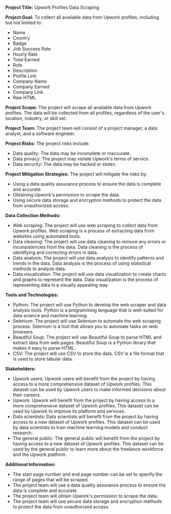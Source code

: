
**Project Title:** Upwork Profiles Data Scraping

**Project Goal:** To collect all available data from Upwork profiles, including but not limited to:

* Name
* Country
* Badge
* Job Success Rate
* Hourly Rate
* Total Earned
* Role
* Description
* Profile Link
* Company Name
* Company Earned
* Company Link
* Raw HTML

**Project Scope:** The project will scrape all available data from Upwork profiles. The data will be collected from all profiles, regardless of the user's location, industry, or skill set.

**Project Team:** The project team will consist of a project manager, a data analyst, and a software engineer.

**Project Risks:** The project risks include:

* Data quality: The data may be incomplete or inaccurate.
* Data privacy: The project may violate Upwork's terms of service.
* Data security: The data may be hacked or stolen.

**Project Mitigation Strategies:** The project will mitigate the risks by:

* Using a data quality assurance process to ensure the data is complete and accurate.
* Obtaining Upwork's permission to scrape the data.
* Using secure data storage and encryption methods to protect the data from unauthorized access.

**Data Collection Methods:**

* Web scraping: The project will use web scraping to collect data from Upwork profiles. Web scraping is a process of extracting data from websites using automated tools.
* Data cleaning: The project will use data cleaning to remove any errors or inconsistencies from the data. Data cleaning is the process of identifying and correcting errors in data.
* Data analysis: The project will use data analysis to identify patterns and trends in the data. Data analysis is the process of using statistical methods to analyze data.
* Data visualization: The project will use data visualization to create charts and graphs to represent the data. Data visualization is the process of representing data in a visually appealing way.

**Tools and Technologies:**

* Python: The project will use Python to develop the web scraper and data analysis tools. Python is a programming language that is well-suited for data science and machine learning.
* Selenium: The project will use Selenium to automate the web scraping process. Selenium is a tool that allows you to automate tasks on web browsers.
* Beautiful Soup: The project will use Beautiful Soup to parse HTML and extract data from web pages. Beautiful Soup is a Python library that makes it easy to parse HTML.
* CSV: The project will use CSV to store the data. CSV is a file format that is used to store tabular data.

**Stakeholders:**

* Upwork users: Upwork users will benefit from the project by having access to a more comprehensive dataset of Upwork profiles. This dataset can be used by Upwork users to make informed decisions about their careers.
* Upwork: Upwork will benefit from the project by having access to a more comprehensive dataset of Upwork profiles. This dataset can be used by Upwork to improve its platform and services.
* Data scientists: Data scientists will benefit from the project by having access to a new dataset of Upwork profiles. This dataset can be used by data scientists to train machine learning models and conduct research.
* The general public: The general public will benefit from the project by having access to a new dataset of Upwork profiles. This dataset can be used by the general public to learn more about the freelance workforce and the Upwork platform.

**Additional Information:**

* The start page number and end page number can be set to specify the range of pages that will be scraped.
* The project team will use a data quality assurance process to ensure the data is complete and accurate.
* The project team will obtain Upwork's permission to scrape the data.
* The project team will use secure data storage and encryption methods to protect the data from unauthorized access.
